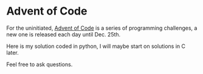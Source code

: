 Advent of Code
==============

For the uninitiated, [Advent of Code](http://adventofcode.com/) is a series of
programming challenges, a new one is released each day until Dec. 25th.

Here is my solution coded in python, I will maybe start on solutions in C later.

Feel free to ask questions.
